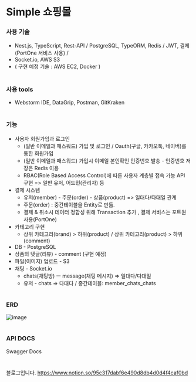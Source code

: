 
# Simple 쇼핑몰


### 사용 기술
* Nest.js, TypeScript, Rest-API / PostgreSQL, TypeORM, Redis / JWT, 결제(PortOne 서비스 사용) /
* Socket.io, AWS S3
* ( 구현 예정 기술 :  AWS EC2, Docker )

#

### 사용 tools
* Webstorm IDE, DataGrip, Postman, GitKraken

#

### 기능
* 사용자 회원가입과 로그인 
  - (일반 이메일과 패스워드) 가입 및 로그인 / Oauth(구글, 카카오톡, 네이버)를 통한 회원가입 
  - (일반 이메일과 패스워드) 가입시 이메일 본인확인 인증번호 발송 - 인증번호 저장은 Redis 이용
  - RBAC(Role Based Access Control)에 따른 사용자 계층별 접속 가능 API 구현 => 일반 유저, 어드민(관리자) 등
* 결제 시스템
  - 유저(member) - 주문(order) - 상품(product) => 일대다/다대일 관계
  - 주문(order) : 중간테이블을 Entity로 만듦.
  - 결제 & 취소시 데이터 정합성 위해 Transaction 추가 , 결제 서비스는 포트원 사용(PortOne)
* 카테고리 구현
  - 상위 카테고리(brand) > 하위(product) / 상위 카테고리(product) > 하위(comment)
* DB - PostgreSQL
* 상품의 댓글(리뷰) - comment (구현 예정)
* 파일(이미지) 업로드 - S3 
* 채팅 - Socket.io
  - chats(채팅방) ㅡ message(채팅 메시지) => 일대다/다대일
  - 유저 - chats => 다대다 / 중간테이블: member_chats_chats
  
#

### ERD 
![image](https://github.com/yubincho/shoppingmall-main/assets/58660769/81a9b522-6f0f-4944-853b-27beb299909b)


#

### API DOCS
Swagger Docs

# 

블로그입니다. 
https://www.notion.so/95c317dabf6e490d8db4d0d4f4caf0bd
